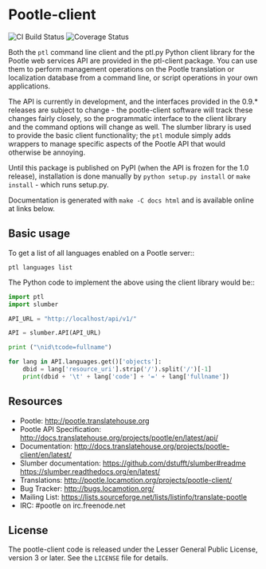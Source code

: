 Pootle-client
=============

![CI Build Status](https://travis-ci.org/dupuy/pootle-client.png?branch=master)
![Coverage Status](https://coveralls.io/repos/translate/pootle-client/badge.png?branch=master)

Both the ``ptl`` command line client and the ptl.py Python client library
for the Pootle web services API are provided in the ptl-client package.
You can use them to perform management operations on the Pootle
translation or localization database from a command line, or script
operations in your own applications.

The API is currently in development, and the interfaces provided in the
0.9.* releases are subject to change - the pootle-client software will track
these changes fairly closely, so the programmatic interface to the client
library and the command options will change as well.  The slumber library
is used to provide the basic client functionality; the ``ptl`` module
simply adds wrappers to manage specific aspects of the Pootle API that
would otherwise be annoying.

Until this package is published on PyPI (when the API is frozen for the
1.0 release), installation is done manually by ``python setup.py install``
or ``make install`` - which runs setup.py.

Documentation is generated with ``make -C docs html`` and is available
online at links below.

Basic usage
-----------

To get a list of all languages enabled on a Pootle server::

    ptl languages list

The Python code to implement the above using the client library would be::

```python
import ptl
import slumber

API_URL = "http://localhost/api/v1/"

API = slumber.API(API_URL)

print ("\nid\tcode=fullname")

for lang in API.languages.get()['objects']:
    dbid = lang['resource_uri'].strip('/').split('/')[-1]
    print(dbid + '\t' + lang['code'] + '=' + lang['fullname'])

```

Resources
---------

- Pootle: <http://pootle.translatehouse.org>
- Pootle API Specification:
  <http://docs.translatehouse.org/projects/pootle/en/latest/api/>
- Documentation:
  <http://docs.translatehouse.org/projects/pootle-client/en/latest/>
- Slumber documentation:
  <https://github.com/dstufft/slumber#readme>
  <https://slumber.readthedocs.org/en/latest/>
- Translations: <http://pootle.locamotion.org/projects/pootle-client/>
- Bug Tracker: <http://bugs.locamotion.org/>
- Mailing List:
  <https://lists.sourceforge.net/lists/listinfo/translate-pootle>
- IRC: #pootle on irc.freenode.net

License
-------

The pootle-client code is released under the Lesser General Public License,
version 3 or later.  See the ``LICENSE`` file for details.
